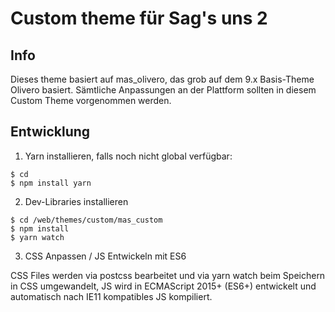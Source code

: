 # Custom theme für Sag's uns 2

## Info
Dieses theme basiert auf mas_olivero, das grob auf dem 9.x Basis-Theme Olivero basiert. Sämtliche Anpassungen an der Plattform
sollten in diesem Custom Theme vorgenommen werden. 

## Entwicklung

1. Yarn installieren, falls noch nicht global verfügbar:

```
$ cd
$ npm install yarn
```

2. Dev-Libraries installieren

```
$ cd /web/themes/custom/mas_custom
$ npm install
$ yarn watch
```

3. CSS Anpassen / JS Entwickeln mit ES6

CSS Files werden via postcss bearbeitet und via yarn watch beim Speichern in CSS umgewandelt, JS wird in ECMAScript 2015+ (ES6+) entwickelt und automatisch nach IE11 kompatibles JS kompiliert.

